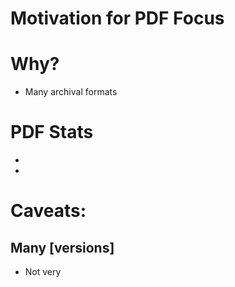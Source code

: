 # Motivation for PDF Focus
# Why?
* Many archival formats

# PDF Stats
*
*

# Caveats:
## Many [versions]
* Not very 
